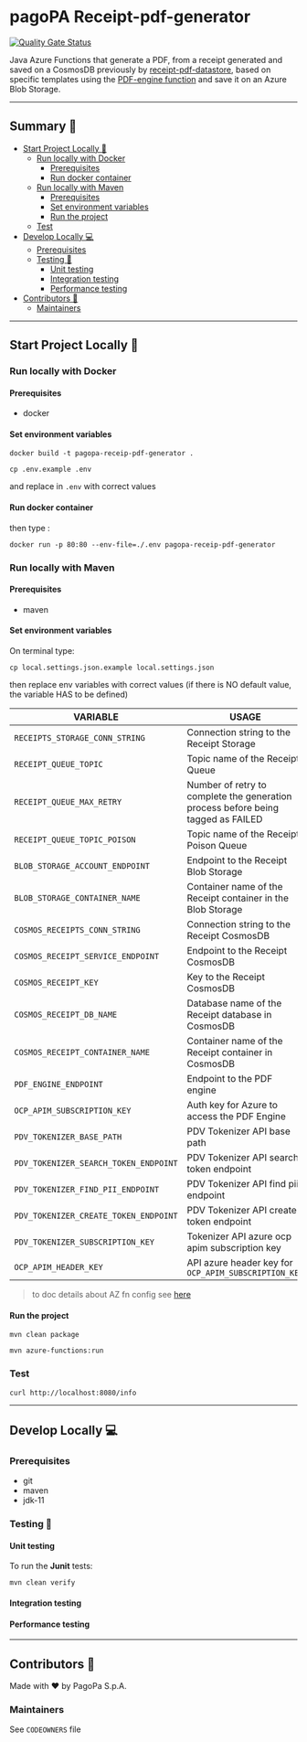 # pagoPA Receipt-pdf-generator

[![Quality Gate Status](https://sonarcloud.io/api/project_badges/measure?project=pagopa_pagopa-receipt-pdf-generator&metric=alert_status)](https://sonarcloud.io/dashboard?id=pagopa_pagopa-receipt-pdf-generator)

Java Azure Functions that generate a PDF, from a receipt generated and saved on a CosmosDB previously
by [receipt-pdf-datastore](https://github.com/pagopa/pagopa-receipt-pdf-datastore), 
based on specific templates using the [PDF-engine function](https://github.com/pagopa/pagopa-pdf-engine)
and save it on an Azure Blob Storage.

---

## Summary 📖

- [Start Project Locally 🚀](#start-project-locally-)
    * [Run locally with Docker](#run-locally-with-docker)
        + [Prerequisites](#prerequisites)
        + [Run docker container](#run-docker-container)
    * [Run locally with Maven](#run-locally-with-maven)
        + [Prerequisites](#prerequisites-1)
        + [Set environment variables](#set-environment-variables)
        + [Run the project](#run-the-project)
    * [Test](#test)
- [Develop Locally 💻](#develop-locally-)
    * [Prerequisites](#prerequisites-2)
    * [Testing 🧪](#testing-)
        + [Unit testing](#unit-testing)
        + [Integration testing](#integration-testing)
        + [Performance testing](#performance-testing)
- [Contributors 👥](#contributors-)
    * [Maintainers](#maintainers)

---

## Start Project Locally 🚀

### Run locally with Docker

#### Prerequisites

- docker

#### Set environment variables

`docker build -t pagopa-receip-pdf-generator .`

`cp .env.example .env`

and replace in `.env` with correct values

#### Run docker container

then type :

`docker run -p 80:80 --env-file=./.env pagopa-receip-pdf-generator`

### Run locally with Maven

#### Prerequisites

- maven

#### Set environment variables

On terminal type:

`cp local.settings.json.example local.settings.json`

then replace env variables with correct values
(if there is NO default value, the variable HAS to be defined)

| VARIABLE                              | USAGE                                                                            |                     DEFAULT VALUE                      |
|---------------------------------------|----------------------------------------------------------------------------------|:------------------------------------------------------:|
| `RECEIPTS_STORAGE_CONN_STRING`        | Connection string to the Receipt Storage                                         |                                                        |
| `RECEIPT_QUEUE_TOPIC`                 | Topic name of the Receipt Queue                                                  |                                                        |
| `RECEIPT_QUEUE_MAX_RETRY`             | Number of retry to complete the generation process before being tagged as FAILED |                          "5"                           |
| `RECEIPT_QUEUE_TOPIC_POISON`          | Topic name of the Receipt Poison Queue                                           |                                                        |
| `BLOB_STORAGE_ACCOUNT_ENDPOINT`       | Endpoint to the Receipt Blob Storage                                             |                                                        |
| `BLOB_STORAGE_CONTAINER_NAME`         | Container name of the Receipt container in the Blob Storage                      |                                                        |
| `COSMOS_RECEIPTS_CONN_STRING`         | Connection string to the Receipt CosmosDB                                        |                                                        |
| `COSMOS_RECEIPT_SERVICE_ENDPOINT`     | Endpoint to the Receipt CosmosDB                                                 |                                                        |
| `COSMOS_RECEIPT_KEY`                  | Key to the Receipt CosmosDB                                                      |                                                        |
| `COSMOS_RECEIPT_DB_NAME`              | Database name of the Receipt database in CosmosDB                                |                                                        |
| `COSMOS_RECEIPT_CONTAINER_NAME`       | Container name of the Receipt container in CosmosDB                              |                                                        |
| `PDF_ENGINE_ENDPOINT`                 | Endpoint to the PDF engine                                                       |                                                        |
| `OCP_APIM_SUBSCRIPTION_KEY`           | Auth key for Azure to access the PDF Engine                                      |                                                        |
| `PDV_TOKENIZER_BASE_PATH`             | PDV Tokenizer API base path                                                      | "https://api.uat.tokenizer.pdv.pagopa.it/tokenizer/v1" |
| `PDV_TOKENIZER_SEARCH_TOKEN_ENDPOINT` | PDV Tokenizer API search token endpoint                                          |                    "/tokens/search"                    |
| `PDV_TOKENIZER_FIND_PII_ENDPOINT`     | PDV Tokenizer API find pii endpoint                                              |                    "/tokens/%s/pii"                    |
| `PDV_TOKENIZER_CREATE_TOKEN_ENDPOINT` | PDV Tokenizer API create token endpoint                                          |                       "/tokens"                        |
| `PDV_TOKENIZER_SUBSCRIPTION_KEY`      | Tokenizer API azure ocp apim subscription key                                    |                                                        |
| `OCP_APIM_HEADER_KEY`                 | API azure header key for `OCP_APIM_SUBSCRIPTION_KEY`                             |              "Ocp-Apim-Subscription-Key"               |

> to doc details about AZ fn config
> see [here](https://stackoverflow.com/questions/62669672/azure-functions-what-is-the-purpose-of-having-host-json-and-local-settings-jso)

#### Run the project

`mvn clean package`

`mvn azure-functions:run`

### Test

`curl http://localhost:8080/info`

---

## Develop Locally 💻

### Prerequisites

- git
- maven
- jdk-11

### Testing 🧪

#### Unit testing

To run the **Junit** tests:

`mvn clean verify`

#### Integration testing

#### Performance testing

---

## Contributors 👥

Made with ❤️ by PagoPa S.p.A.

### Maintainers

See `CODEOWNERS` file